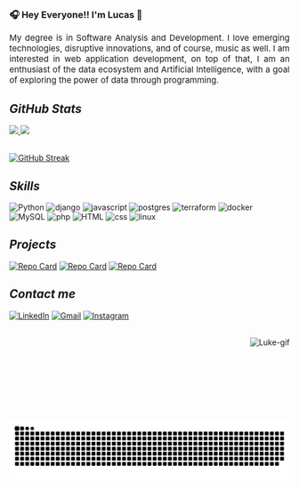 ### 🎧 Hey Everyone!! I'm Lucas 🎸
  <p style="font-size: 15px; text-align: justify"> My degree is in Software Analysis and Development. I love emerging technologies, disruptive innovations, and of course, music as well. I am interested in web application development, on top of that, I am an enthusiast of the data ecosystem and Artificial Intelligence, with a goal of exploring the power of data through programming. </p>

<!-- ## Minhas Contribuições -->

## ***GitHub Stats***
<div>
  <a href="https://github.com/luk3mn">
    <img height="180em" src="https://github-readme-stats.vercel.app/api?username=luk3mn&show_icons=true&theme=dracula&include_all_commits=true&count_private=false"/>
    <img height="180em" src="https://github-readme-stats.vercel.app/api/top-langs/?username=luk3mn&layout=compact&langs_count=6&theme=dracula"/>
  </a>
</div><br/>

[![GitHub Streak](https://streak-stats.demolab.com/?user=luk3mn&theme=dracula&card_width=600px)](https://git.io/streak-stats)

## ***Skills***
![Python](https://img.shields.io/badge/python-%23000?style=for-the-badge&logo=python&color=%23000)
![django](https://img.shields.io/badge/django-%23000?style=for-the-badge&logo=django&color=%23000)
![javascript](https://img.shields.io/badge/javascript-%23000?style=for-the-badge&logo=javascript&color=%23000)
![postgres](https://img.shields.io/badge/postgresql-%23000?style=for-the-badge&logo=postgresql)
![terraform](https://img.shields.io/badge/terraform-%23000?style=for-the-badge&logo=terraform)
![docker](https://img.shields.io/badge/docker-%23000?style=for-the-badge&logo=docker)
![MySQL](https://img.shields.io/badge/MySQL-%23000?style=for-the-badge&logo=mysql)
![php](https://img.shields.io/badge/php-%23000?style=for-the-badge&logo=php)
![HTML](https://img.shields.io/badge/HTML-%23000?style=for-the-badge&logo=html5)
![css](https://img.shields.io/badge/css3-%23000?style=for-the-badge&logo=css3)
![linux](https://img.shields.io/badge/linux-%23000?style=for-the-badge&logo=linux)

<!--
[![GitHub Streak](https://streak-stats.demolab.com/?user=luk3mn&theme=radical&background=000&border=30A3DC&dates=FFF)](https://git.io/streak-stats)
-->
## ***Projects***
<!--[![Repo Card](https://github-readme-stats.vercel.app/api/pin/?username=anuraghazra&repo=github-readme-stats&cache_seconds=86400&theme=radical)](https://github.com/luk3mn/app_database_container)-->
[![Repo Card](https://github-readme-stats.vercel.app/api/pin/?username=luk3mn&repo=app_database_container&cache_seconds=86400&theme=radical)](https://github.com/luk3mn/app_database_container)
[![Repo Card](https://github-readme-stats.vercel.app/api/pin/?username=luk3mn&repo=shopping-list&cache_seconds=86400&theme=radical)](https://github.com/luk3mn/shopping-list)
[![Repo Card](https://github-readme-stats.vercel.app/api/pin/?username=luk3mn&repo=convenience&cache_seconds=86400&theme=radical)](https://github.com/luk3mn/convenience)

## ***Contact me***
<!--[![GitHub](https://img.shields.io/badge/github-%23000?style=for-the-badge&logo=github&logoColor=fff)](https://github.com/luk3mn)-->
[![LinkedIn](https://img.shields.io/badge/-LinkedIn-%230077B5?style=for-the-badge&logo=linkedin&logoColor=white)](https://www.linkedin.com/in/lucasmaues/)
[![Gmail](https://img.shields.io/badge/-Gmail-%23333?style=for-the-badge&logo=gmail&logoColor=white)](mailto:lucasnunes2030@gmail.com)
[![Instagram](https://img.shields.io/badge/-Instagram-%23E4405F?style=for-the-badge&logo=instagram&logoColor=white)](https://www.instagram.com/luk3mn/)

<div style="display: inline_block"><br>
<!--   <img align="center" alt="Python" height="50" width="50" src="https://cdn.jsdelivr.net/gh/devicons/devicon/icons/python/python-original.svg">
  <img align="center" alt="JavaScript" height="50" width="50" src="https://cdn.jsdelivr.net/gh/devicons/devicon/icons/javascript/javascript-plain.svg">
  <img align="center" alt="HTML" height="50" width="50" src="https://cdn.jsdelivr.net/gh/devicons/devicon/icons/html5/html5-plain-wordmark.svg">
  <img align="center" alt="CSS" height="50" width="50" src="https://cdn.jsdelivr.net/gh/devicons/devicon/icons/css3/css3-plain-wordmark.svg">
  <img align="center" alt="PHP" height="60" width="70" src="https://cdn.jsdelivr.net/gh/devicons/devicon/icons/php/php-plain.svg">
  <img align="center" alt="MySql" height="70" width="80" src="https://cdn.jsdelivr.net/gh/devicons/devicon/icons/mysql/mysql-original-wordmark.svg">
  <img align="center" alt="React-Native" height="50" width="50" src="https://cdn.jsdelivr.net/gh/devicons/devicon/icons/react/react-original.svg"> -->

  <img height="150px" align="right" alt="Luke-gif" src="https://i.pinimg.com/originals/cd/04/41/cd0441768e32f23aae339623f81dcec9.gif"> 
</div>

![Snake animation](https://github.com/luk3mn/luk3mn/blob/output/github-contribution-grid-snake.svg)
